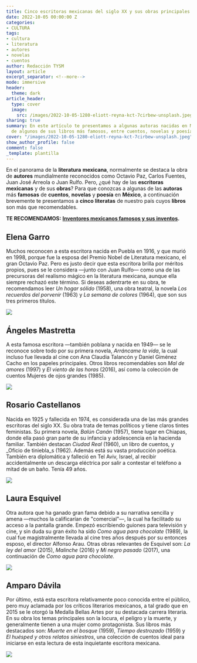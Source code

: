 ```yaml
---
title: Cinco escritoras mexicanas del siglo XX y sus obras principales
date: 2022-10-05 00:00:00 Z
categories:
- CULTURA
tags:
- cultura
- literatura
- autores
- novelas
- cuentos
author: Redacción TYSM
layout: article
excerpt_separator: <!--more-->
mode: immersive
header:
  theme: dark
article_header:
  type: cover
  image:
    src: /images/2022-10-05-1280-eliott-reyna-kct-7cirbew-unsplash.jpeg
sharing: true
summary: En este artículo te presentamos a algunas autoras nacidas en México, además
  de algunos de sus libros más famosos, entre cuentos, novelas y poesía…
cover: "/images/2022-10-05-1280-eliott-reyna-kct-7cirbew-unsplash.jpeg"
show_author_profile: false
comment: false
_template: plantilla
---
```







En el panorama de la **literatura** **mexicana**, normalmente se destaca la obra de **autores** mundialmente reconocidos como Octavio Paz, Carlos Fuentes, Juan José Arreola o Juan Rulfo. Pero, ¿qué hay de las **escritoras** **mexicanas** y de sus **obras**? Para que conozcas a algunas de las **autoras** más **famosas** de **cuentos**, **novelas** y **poesía** en **México**, a continuación brevemente te presentamos a **cinco** **literatas** de nuestro país cuyos **libros** son más que recomendables.

**TE RECOMENDAMOS:** [**Inventores mexicanos famosos y sus inventos**](https://blog.tonoysumariachi.com/cultura/2022/04/25/inventores-mexicanos-famosos-y-sus-inventos.html)**.**

## Elena Garro

Muchos reconocen a esta escritora nacida en Puebla en 1916, y que murió en 1998, porque fue la esposa del Premio Nobel de Literatura mexicano, el gran Octavio Paz. Pero es justo decir que esta escritora brilla por méritos propios, pues se le considera —junto con Juan Rulfo— como una de las precursoras del realismo mágico en la literatura mexicana, aunque ella siempre rechazó este término. Si deseas adentrarte en su obra, te recomendamos leer _Un hogar sólido_ (1958), una obra teatral, la novela _Los recuerdos del porvenir_ (1963) y _La semana de colores_ (1964), que son sus tres primeros títulos.

![](https://upload.wikimedia.org/wikipedia/commons/thumb/a/a7/Elena_Garro.jpg/698px-Elena_Garro.jpg)

## Ángeles Mastretta

A esta famosa escritora —también poblana y nacida en 1949— se le reconoce sobre todo por su primera novela, _Arráncame la vida_, la cual incluso fue llevada al cine con Ana Claudia Talancón y Daniel Giménez Cacho en los papeles principales. Otros libros recomendables son _Mal de amores_ (1997) y _El viento de las horas_ (2016), así como la colección de cuentos Mujeres de ojos grandes (1985).

![](/images/2022-10-05-arrancame.jpg)

## Rosario Castellanos

Nacida en 1925 y fallecida en 1974, es considerada una de las más grandes escritoras del siglo XX. Su obra trata de temas políticos y tiene claros tintes feministas. Su primera novela, _Balún Canán_ (1957), tiene lugar en Chiapas, donde ella pasó gran parte de su infancia y adolescencia en la hacienda familiar. También destacan _Ciudad Real_ (1960), un libro de cuentos, y \_Oficio de tiniebla_s (1962). Además está su vasta producción poética. También era diplomática y falleció en Tel Aviv, Israel, al recibir accidentalmente un descarga eléctrica por salir a contestar el teléfono a mitad de un baño. Tenía 49 años.

![](https://upload.wikimedia.org/wikipedia/commons/8/81/Rosario_Castellanos_conversa_sentada_tras_un_escritorio%2C_retrato.png)

## Laura Esquivel

Otra autora que ha ganado gran fama debido a su narrativa sencilla y amena —muchos la calificarían de "comercial"—, la cual ha facilitado su acceso a la pantalla grande. Empezó escribiendo guiones para televisión y cine, y sin duda su gran éxito ha sido _Como agua para chocolate_ (1989), la cual fue magistralmente llevada al cine tres años después por su entonces esposo, el director Alfonso Arau. Otras obras relevantes de Esquivel son: _La ley del amor_ (2015), _Malinche_ (2016) y _Mi negro pasado_ (2017), una continuación de _Como agua para chocolate._

![](/images/2022-10-05-lauraesquivel1.jpg)

## Amparo Dávila

Por último, está esta escritora relativamente poco conocida entre el público, pero muy aclamada por los críticos literarios mexicanos, a tal grado que en 2015 se le otorgó la Medalla Bellas Artes por su destacada carrera literaria. En su obra los temas principales son la locura, el peligro y la muerte, y generalmente tienen a una mujer como protagonista. Sus libros más destacados son: _Muerte en el bosque_ (1959), _Tiempo destrozado_ (1959) y _El huésped y otros relatos siniestros_, una colección de cuentos ideal para iniciarse en esta lectura de esta inquietante escritora mexicana.

![](https://upload.wikimedia.org/wikipedia/commons/thumb/e/e8/Amparo_D%C3%A1vila_%28cropped%29.jpg/1024px-Amparo_D%C3%A1vila_%28cropped%29.jpg)
